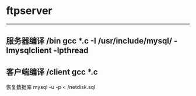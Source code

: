 # ftpserver
----------
服务器编译
/bin
gcc *.c -I /usr/include/mysql/ -lmysqlclient -lpthread
---------
客户端编译
/client
gcc *.c
-------
恢复数据库
mysql -u<username> -p<password> <dbname> < /netdisk.sql
